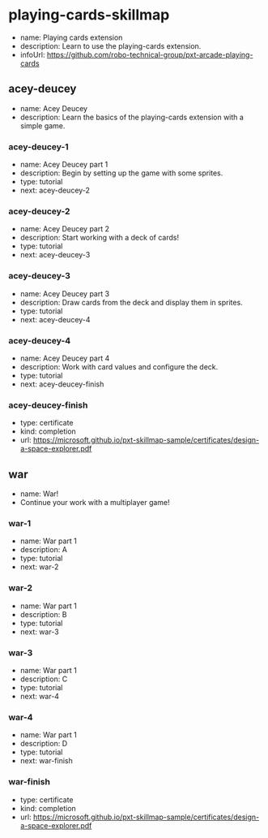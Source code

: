# playing-cards-skillmap

* name: Playing cards extension
* description: Learn to use the playing-cards extension.
* infoUrl: https://github.com/robo-technical-group/pxt-arcade-playing-cards

## acey-deucey

* name: Acey Deucey
* description: Learn the basics of the playing-cards extension with a simple game.

### acey-deucey-1

* name: Acey Deucey part 1
* description: Begin by setting up the game with some sprites.
* type: tutorial
* next: acey-deucey-2

### acey-deucey-2

* name: Acey Deucey part 2
* description: Start working with a deck of cards!
* type: tutorial
* next: acey-deucey-3

### acey-deucey-3

* name: Acey Deucey part 3
* description: Draw cards from the deck and display them in sprites.
* type: tutorial
* next: acey-deucey-4

### acey-deucey-4

* name: Acey Deucey part 4
* description: Work with card values and configure the deck.
* type: tutorial
* next: acey-deucey-finish

### acey-deucey-finish

* type: certificate
* kind: completion
* url: https://microsoft.github.io/pxt-skillmap-sample/certificates/design-a-space-explorer.pdf

## war

* name: War!
* Continue your work with a multiplayer game!

### war-1

* name: War part 1
* description: A
* type: tutorial
* next: war-2

### war-2

* name: War part 1
* description: B
* type: tutorial
* next: war-3

### war-3

* name: War part 1
* description: C
* type: tutorial
* next: war-4

### war-4

* name: War part 1
* description: D
* type: tutorial
* next: war-finish

### war-finish

* type: certificate
* kind: completion
* url: https://microsoft.github.io/pxt-skillmap-sample/certificates/design-a-space-explorer.pdf
